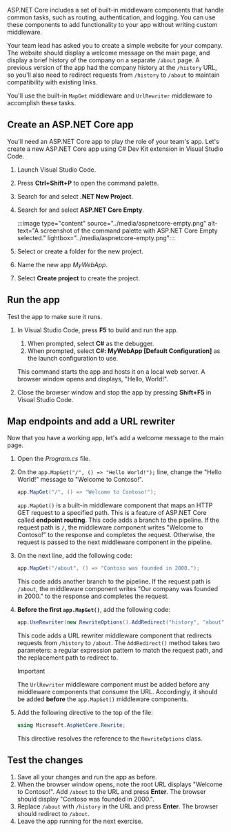 ASP.NET Core includes a set of built-in middleware components that handle common tasks, such as routing, authentication, and logging. You can use these components to add functionality to your app without writing custom middleware.

Your team lead has asked you to create a simple website for your company. The website should display a welcome message on the main page, and display a brief history of the company on a separate `/about` page. A previous version of the app had the company history at the `/history` URL, so you'll also need to redirect requests from `/history` to `/about` to maintain compatibility with existing links.

You'll use the built-in `MapGet` middleware and `UrlRewriter` middleware to accomplish these tasks.

## Create an ASP.NET Core app

You'll need an ASP.NET Core app to play the role of your team's app. Let's create a new ASP.NET Core app using C# Dev Kit extension in Visual Studio Code.

1. Launch Visual Studio Code.
1. Press **Ctrl+Shift+P** to open the command palette.
1. Search for and select **.NET New Project**.
1. Search for and select **ASP.NET Core Empty**.

    :::image type="content" source="../media/aspnetcore-empty.png" alt-text="A screenshot of the command palette with ASP.NET Core Empty selected."  lightbox="../media/aspnetcore-empty.png":::

1. Select or create a folder for the new project.
1. Name the new app *MyWebApp*.
1. Select **Create project** to create the project.

## Run the app

Test the app to make sure it runs.

1. In Visual Studio Code, press **F5** to build and run the app.
    1. When prompted, select **C#** as the debugger.
    1. When prompted, select **C#: MyWebApp [Default Configuration]** as the launch configuration to use. 

    This command starts the app and hosts it on a local web server. A browser window opens and displays, "Hello, World!".

1. Close the browser window and stop the app by pressing **Shift+F5** in Visual Studio Code.

## Map endpoints and add a URL rewriter 

Now that you have a working app, let's add a welcome message to the main page.

1. Open the *Program.cs* file.
1. On the `app.MapGet("/", () => "Hello World!");` line, change the "Hello World!" message to "Welcome to Contoso!".

    ```csharp
    app.MapGet("/", () => "Welcome to Contoso!");
    ```

    `app.MapGet()` is a built-in middleware component that maps an HTTP GET request to a specified path. This is a feature of ASP.NET Core called **endpoint routing**. This code adds a branch to the pipeline. If the request path is `/`, the middleware component writes "Welcome to Contoso!" to the response and completes the request. Otherwise, the request is passed to the next middleware component in the pipeline.

1. On the next line, add the following code:

    ```csharp
    app.MapGet("/about", () => "Contoso was founded in 2000.");
    ```
    
    This code adds another branch to the pipeline. If the request path is `/about`, the middleware component writes "Our company was founded in 2000." to the response and completes the request.

1. **Before the first `app.MapGet()`**, add the following code:

    ```csharp
    app.UseRewriter(new RewriteOptions().AddRedirect("history", "about"));
    ```

    This code adds a URL rewriter middleware component that redirects requests from `/history` to `/about`. The `AddRedirect()` method takes two parameters: a regular expression pattern to match the request path, and the replacement path to redirect to.

    > [!IMPORTANT]
    > The `UrlRewriter` middleware component must be added before any middleware components that consume the URL. Accordingly, it should be added **before** the `app.MapGet()` middleware components.

1. Add the following directive to the top of the file:

    ```csharp
    using Microsoft.AspNetCore.Rewrite;
    ```

    This directive resolves the reference to the `RewriteOptions` class.

## Test the changes

1. Save all your changes and run the app as before.
1. When the browser window opens, note the root URL displays "Welcome to Contoso!". Add `/about` to the URL and press **Enter**. The browser should display "Contoso was founded in 2000.".
1. Replace `/about` with `/history` in the URL and press **Enter**. The browser should redirect to `/about`.
1. Leave the app running for the next exercise.
